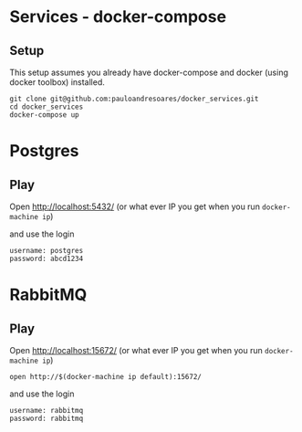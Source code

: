 # Services - docker-compose

## Setup
This setup assumes you already have docker-compose and docker (using docker toolbox) installed.

```
git clone git@github.com:pauloandresoares/docker_services.git
cd docker_services
docker-compose up
```

# Postgres
## Play
Open [http://localhost:5432/](http://localhost:5432/) (or what ever IP you get when you run `docker-machine ip`)

and use the login

```
username: postgres
password: abcd1234
```

# RabbitMQ
## Play
Open [http://localhost:15672/](http://localhost:15672/) (or what ever IP you get when you run `docker-machine ip`)

```
open http://$(docker-machine ip default):15672/
```
and use the login

```
username: rabbitmq
password: rabbitmq
```

